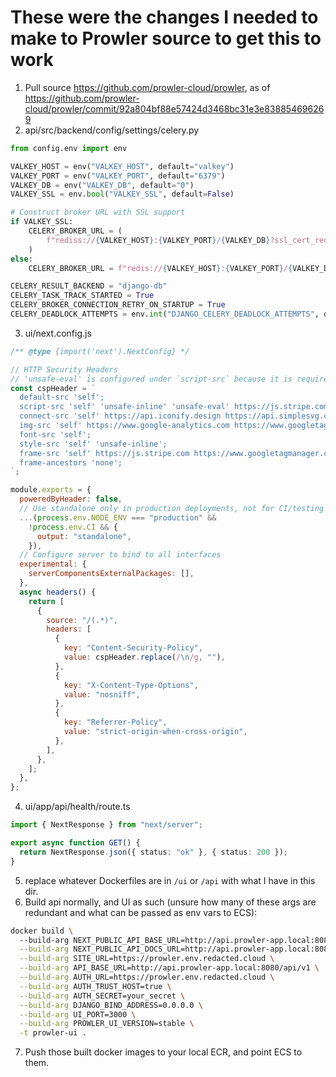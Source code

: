 # These were the changes I needed to make to Prowler source to get this to work

1. Pull source https://github.com/prowler-cloud/prowler, as of https://github.com/prowler-cloud/prowler/commit/92a804bf88e57424d3468bc31e3e838854696269
2. api/src/backend/config/settings/celery.py

```python
from config.env import env

VALKEY_HOST = env("VALKEY_HOST", default="valkey")
VALKEY_PORT = env("VALKEY_PORT", default="6379")
VALKEY_DB = env("VALKEY_DB", default="0")
VALKEY_SSL = env.bool("VALKEY_SSL", default=False)

# Construct broker URL with SSL support
if VALKEY_SSL:
    CELERY_BROKER_URL = (
        f"rediss://{VALKEY_HOST}:{VALKEY_PORT}/{VALKEY_DB}?ssl_cert_reqs=none"
    )
else:
    CELERY_BROKER_URL = f"redis://{VALKEY_HOST}:{VALKEY_PORT}/{VALKEY_DB}"

CELERY_RESULT_BACKEND = "django-db"
CELERY_TASK_TRACK_STARTED = True
CELERY_BROKER_CONNECTION_RETRY_ON_STARTUP = True
CELERY_DEADLOCK_ATTEMPTS = env.int("DJANGO_CELERY_DEADLOCK_ATTEMPTS", default=5)
```

3. ui/next.config.js

```javascript
/** @type {import('next').NextConfig} */

// HTTP Security Headers
// 'unsafe-eval' is configured under `script-src` because it is required by NextJS for development mode
const cspHeader = `
  default-src 'self';
  script-src 'self' 'unsafe-inline' 'unsafe-eval' https://js.stripe.com https://www.googletagmanager.com;
  connect-src 'self' https://api.iconify.design https://api.simplesvg.com https://api.unisvg.com https://js.stripe.com https://www.googletagmanager.com;
  img-src 'self' https://www.google-analytics.com https://www.googletagmanager.com;
  font-src 'self';
  style-src 'self' 'unsafe-inline';
  frame-src 'self' https://js.stripe.com https://www.googletagmanager.com;
  frame-ancestors 'none';
`;

module.exports = {
  poweredByHeader: false,
  // Use standalone only in production deployments, not for CI/testing
  ...(process.env.NODE_ENV === "production" &&
    !process.env.CI && {
      output: "standalone",
    }),
  // Configure server to bind to all interfaces
  experimental: {
    serverComponentsExternalPackages: [],
  },
  async headers() {
    return [
      {
        source: "/(.*)",
        headers: [
          {
            key: "Content-Security-Policy",
            value: cspHeader.replace(/\n/g, ""),
          },
          {
            key: "X-Content-Type-Options",
            value: "nosniff",
          },
          {
            key: "Referrer-Policy",
            value: "strict-origin-when-cross-origin",
          },
        ],
      },
    ];
  },
};
```

4. ui/app/api/health/route.ts

```typescript
import { NextResponse } from "next/server";

export async function GET() {
  return NextResponse.json({ status: "ok" }, { status: 200 });
}
```

5. replace whatever Dockerfiles are in `/ui` or `/api` with what I have in this dir.
6. Build api normally, and UI as such (unsure how many of these args are redundant and what can be passed as env vars to ECS):

```bash
docker build \                                                                                                                                                        11:11:09
  --build-arg NEXT_PUBLIC_API_BASE_URL=http://api.prowler-app.local:8080/api/v1 \
  --build-arg NEXT_PUBLIC_API_DOCS_URL=http://api.prowler-app.local:8080/api/v1/docs \
  --build-arg SITE_URL=https://prowler.env.redacted.cloud \
  --build-arg API_BASE_URL=http://api.prowler-app.local:8080/api/v1 \
  --build-arg AUTH_URL=https://prowler.env.redacted.cloud \
  --build-arg AUTH_TRUST_HOST=true \
  --build-arg AUTH_SECRET=your_secret \
  --build-arg DJANGO_BIND_ADDRESS=0.0.0.0 \
  --build-arg UI_PORT=3000 \
  --build-arg PROWLER_UI_VERSION=stable \
  -t prowler-ui .
  ```
7. Push those built docker images to your local ECR, and point ECS to them.
